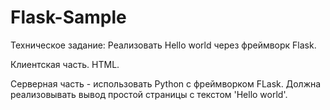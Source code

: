 # Flask-Sample
Техническое задание: Реализовать Hello world через фреймворк Flask. 

Клиентская часть. HTML.

Серверная часть - использовать Python с фреймворком FLask. Должна реализовывать вывод простой страницы с текстом 'Hello world'.